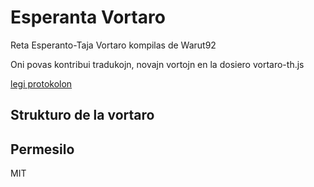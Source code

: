 # Esperanta Vortaro

Reta Esperanto-Taja Vortaro kompilas de Warut92

Oni povas kontribui tradukojn, novajn vortojn en la dosiero vortaro-th.js

[legi protokolon](./log.txt)

## Strukturo de la vortaro

## Permesilo
MIT
